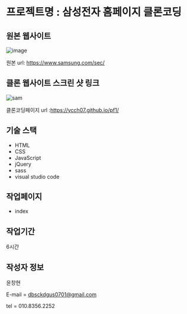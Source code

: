 # 프로젝트명 : 삼성전자 홈페이지 클론코딩


## 원본 웹사이트
![image](https://github.com/ycch07/pf1/assets/142772606/8f5c290c-06c6-480e-988f-a23fe4ed5e2e)

원본 url: https://www.samsung.com/sec/

## 클론 웹사이트 스크린 샷 링크
![sam](https://github.com/ycch07/pf1/assets/142772606/379e1f42-98c8-4c8f-a3a0-88b2ba52f00d)


클론코딩페이지 url :https://ycch07.github.io/pf1/


## 기술 스택
- HTML
- CSS
- JavaScript
- jQuery
- sass
- visual studio code

## 작업페이지
- index


## 작업기간
6시간

## 작성자 정보
윤창현

E-mail = dbsckdgus0701@gmail.com 

tel = 010.8356.2252
